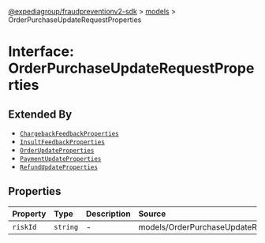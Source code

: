[@expediagroup/fraudpreventionv2-sdk](../../index.md) > [models](../index.md) > OrderPurchaseUpdateRequestProperties

# Interface: OrderPurchaseUpdateRequestProperties

## Extended By

- [`ChargebackFeedbackProperties`](ChargebackFeedbackProperties.md)
- [`InsultFeedbackProperties`](InsultFeedbackProperties.md)
- [`OrderUpdateProperties`](OrderUpdateProperties.md)
- [`PaymentUpdateProperties`](PaymentUpdateProperties.md)
- [`RefundUpdateProperties`](RefundUpdateProperties.md)

## Properties

| Property | Type | Description | Source |
| :------ | :------ | :------ | :------ |
| `riskId` | `string` | - | models/OrderPurchaseUpdateRequest.ts:42 |
